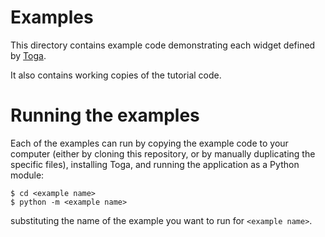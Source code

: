 # Examples

This directory contains example code demonstrating each widget defined
by [Toga](https://toga.beeware.org).

It also contains working copies of the tutorial code.

# Running the examples

Each of the examples can run by copying the example code to your computer
(either by cloning this repository, or by manually duplicating the specific
files), installing Toga, and running the application as a Python module:
```
$ cd <example name>
$ python -m <example name>
```

substituting the name of the example you want to run for `<example name>`.
